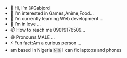 - 👋 Hi, I’m @Gabjord
- 👀 I’m interested in Games,Anime,Food...
- 🌱 I’m currently learning Web development ...
- 💞️ I’m in love ...
- 📫 How to reach me 09019176509...
- 😄 Pronouns:MALE ...
- ⚡ Fun fact:Am a curious person ...
- am based in Nigeria 🇳🇬 
I can fix laptops and phones
<!---
Gabjord/Gabjord is a ✨ special ✨ repository because its `README.md` (this file) appears on your GitHub profile.
You can click the Preview link to take a look at your changes.
--->
